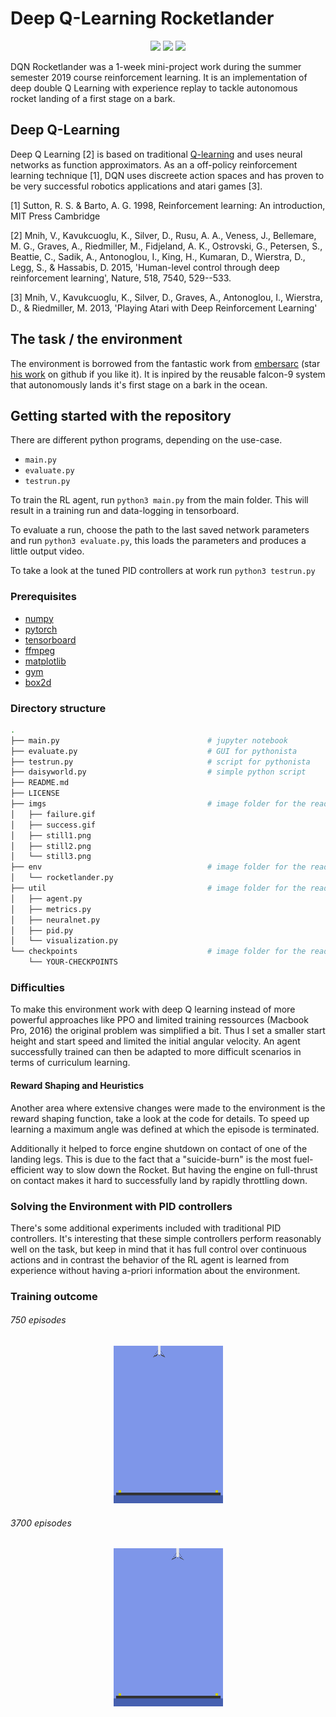 # Deep Q-Learning Rocketlander

<p align="center">
  <img src="https://github.com/mrernst/daisyworld/blob/main/imgs/rocket1.png" width="175">
  <img src="https://github.com/mrernst/daisyworld/blob/main/imgs/rocket2.png" width="175">
  <img src="https://github.com/mrernst/daisyworld/blob/main/imgs/rocket3.png" width="175">
  
DQN Rocketlander was a 1-week mini-project work during the summer semester 2019 course reinforcement learning. It is an implementation of deep double Q Learning with experience replay to tackle autonomous rocket landing of a first stage on a bark.

## Deep Q-Learning

Deep Q Learning [2] is based on traditional [Q-learning](https://en.wikipedia.org/wiki/Q-learning) and uses neural networks as function approximators. As an a off-policy reinforcement learning technique [1], DQN uses discreete action spaces and has proven to be very successful robotics applications and atari games [3].


[1] Sutton, R. S. & Barto, A. G. 1998, Reinforcement learning: An introduction, MIT Press Cambridge

[2] Mnih, V., Kavukcuoglu, K., Silver, D., Rusu, A. A., Veness, J., Bellemare, M. G., Graves, A., Riedmiller, M., Fidjeland, A. K., Ostrovski, G., Petersen, S., Beattie, C., Sadik, A., Antonoglou, I., King, H., Kumaran, D., Wierstra, D., Legg, S., & Hassabis, D. 2015, 'Human-level control through deep reinforcement learning', Nature, 518, 7540, 529--533.

[3] Mnih, V., Kavukcuoglu, K., Silver, D., Graves, A., Antonoglou, I., Wierstra, D., & Riedmiller, M. 2013, 'Playing Atari with Deep Reinforcement Learning'


## The task / the environment

The environment is borrowed from the fantastic work from [embersarc](https://github.com/EmbersArc/) (star [his work](https://github.com/EmbersArc/gym-rocketlander) on github if you like it). It is inpired by the reusable falcon-9 system that autonomously lands it's first stage on a bark in the ocean.



## Getting started with the repository

There are different python programs, depending on the use-case. 

*  `main.py`
*  `evaluate.py`
*  `testrun.py`


To train the RL agent, run `python3 main.py` from the main folder. This will result in a training run and data-logging in tensorboard.

To evaluate a run, choose the path to the last saved network parameters and run `python3 evaluate.py`, this loads the parameters and produces a little output video.

To take a look at the tuned PID controllers at work run `python3 testrun.py`


### Prerequisites

* [numpy](http://www.numpy.org/)
* [pytorch](https://pytorch.org)
* [tensorboard](https://www.tensorflow.org)
* [ffmpeg](https://ffmpeg.org/)
* [matplotlib](https://matplotlib.org/)
* [gym](https://gym.openai.com/)
* [box2d](https://box2d.org/)


### Directory structure

```bash
.
├── main.py   								# jupyter notebook
├── evaluate.py    							# GUI for pythonista
├── testrun.py      						# script for pythonista
├── daisyworld.py                  			# simple python script
├── README.md
├── LICENSE
├── imgs                          			# image folder for the readme
│	├── failure.gif
│	├── success.gif
│	├── still1.png
│	├── still2.png
│	└── still3.png
├── env                           			# image folder for the readme
│	└── rocketlander.py
├── util                           			# image folder for the readme
│	├── agent.py
│	├── metrics.py
│	├── neuralnet.py
│	├── pid.py
│	└── visualization.py
└── checkpoints                           	# image folder for the readme
	└── YOUR-CHECKPOINTS


```

### Difficulties

To make this environment work with deep Q learning instead of more powerful approaches like PPO and limited training ressources (Macbook Pro, 2016) the original problem was simplified a bit. Thus I set a smaller start height and start speed and limited the initial angular velocity. An agent successfully trained can then be adapted to more difficult scenarios in terms of curriculum learning.

#### Reward Shaping and Heuristics

Another area where extensive changes were made to the environment is the reward shaping function, take a look at the code for details. To speed up learning a maximum angle was defined at which the episode is terminated.

Additionally it helped to force engine shutdown on contact of one of the landing legs. This is due to the fact that a "suicide-burn" is the most fuel-efficient way to slow down the Rocket. But having the engine on full-thrust on contact makes it hard to successfully land by rapidly throttling down.

### Solving the Environment with PID controllers

There's some additional experiments included with traditional PID controllers. It's interesting that these simple controllers perform reasonably well on the task, but keep in mind that it has full control over continuous actions and in contrast the behavior of the RL agent is learned from experience without having a-priori information about the environment.


### Training outcome

###### 750 episodes
<p align="center">
<img src="https://github.com/mrernst/DQN_rocketlander/blob/main/imgs/failure.gif" width="175">

###### 3700 episodes
<p align="center">
<img src="https://github.com/mrernst/DQN_rocketlander/blob/main/imgs/success.gif" width="175">
